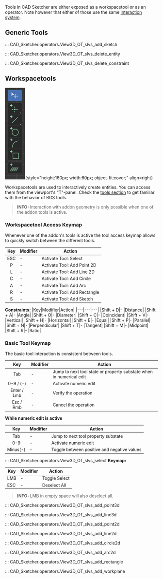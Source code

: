Tools in CAD Sketcher are either exposed as a workspacetool or as an operator. Note however
that either of those use the same [interaction system](interaction_system.md).


## Generic Tools
::: CAD_Sketcher.operators.View3D_OT_slvs_add_sketch

::: CAD_Sketcher.operators.View3D_OT_slvs_delete_entity

::: CAD_Sketcher.operators.View3D_OT_slvs_delete_constraint


## Workspacetools
![!Workspacetools](images/workspacetools.png){style="height:160px; width:60px; object-fit:cover;" align=right}

Workspacetools are used to interactively create entities. You can access them from
the viewport's "T"-panel. Check the [tools section](tools.md) to get familiar with
the behavior of BGS tools.

> **INFO:** Interaction with addon geometry is only possible when one of the
addon tools is active.


### Workspacetool Access Keymap
Whenever one of the addon's tools is active the tool access keymap allows to quickly switch between the different tools.

|Key|Modifier|Action|
|:---:|---|---|
|ESC|-   |Activate Tool: Select|
|P|-   |Activate Tool: Add Point 2D|
|L|-   |Activate Tool: Add Line 2D|
|C|-   |Activate Tool: Add Circle|
|A|-   |Activate Tool: Add Arc|
|R|-   |Activate Tool: Add Rectangle|
|S|-   |Activate Tool: Add Sketch|

**Constraints:**
|Key|Modifier|Action|
|---|---|---|
|Shift + D|-   |Distance|
|Shift + A|-   |Angle|
|Shift + O|-   |Diameter|
|Shift + C|-   |Coincident|
|Shift + V|-   |Vertical|
|Shift + H|-   |Horizontal|
|Shift + E|-   |Equal|
|Shift + P|-   |Parallel|
|Shift + N|-   |Perpendicular|
|Shift + T|-   |Tangent|
|Shift + M|-   |Midpoint|
|Shift + R|-   |Ratio|

### Basic Tool Keymap
The basic tool interaction is consistent between tools.

|Key|Modifier|Action|
|:---:|---|---|
|Tab|-|Jump to next tool state or property substate when in numerical edit|
|0-9 / (-)|-|Activate numeric edit|
|Enter / Lmb|-|Verify the operation|
|Esc / Rmb|-|Cancel the operation|

**While numeric edit is active**

|Key|Modifier|Action|
|:---:|---|---|
|Tab|-|Jump to next tool property substate|
|0-9|-|Activate numeric edit|
|Minus(-)|-|Toggle between positive and negative values|


::: CAD_Sketcher.operators.View3D_OT_slvs_select
**Keymap:**

|Key|Modifier|Action|
|---|---|---|
|LMB|-   |Toggle Select|
|ESC|-   |Deselect All|


> **INFO:** LMB in empty space will also deselect all.

::: CAD_Sketcher.operators.View3D_OT_slvs_add_point3d

::: CAD_Sketcher.operators.View3D_OT_slvs_add_line3d

::: CAD_Sketcher.operators.View3D_OT_slvs_add_point2d

::: CAD_Sketcher.operators.View3D_OT_slvs_add_line2d

::: CAD_Sketcher.operators.View3D_OT_slvs_add_circle2d

::: CAD_Sketcher.operators.View3D_OT_slvs_add_arc2d

::: CAD_Sketcher.operators.View3D_OT_slvs_add_rectangle

::: CAD_Sketcher.operators.View3D_OT_slvs_add_workplane
